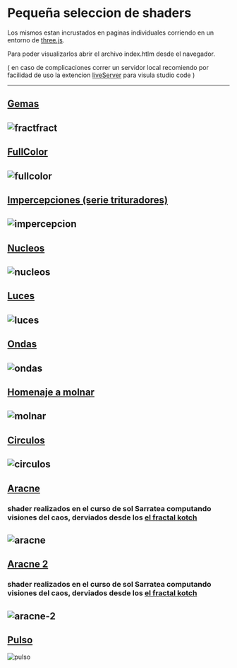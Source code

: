 # Pequeña seleccion de shaders 

Los mismos estan incrustados en paginas individuales corriendo en un entorno de [three.js](https://threejs.org/).

Para poder visualizarlos abrir el archivo index.htlm desde el navegador.

( en caso de complicaciones correr un servidor local recomiendo por facilidad de uso la extencion [liveServer](https://marketplace.visualstudio.com/items?itemName=ritwickdey.LiveServer) para visula studio code )

--------
## [Gemas](https://santitfg.github.io/seleccion-shaders/fractfract/)
![fractfract](https://gitlab.com/stfg.prof/seleccion_shaders/-/raw/main/fractfract/fractfract.jpg)
--------
## [FullColor](https://santitfg.github.io/seleccion-shaders/fullcolor/)
![fullcolor](https://gitlab.com/stfg.prof/seleccion_shaders/-/raw/main/fullcolor/fullcolor.jpg)
--------
## [Impercepciones (serie trituradores)](https://santitfg.github.io/seleccion-shaders/impercepciones/)
![impercepcion](https://gitlab.com/stfg.prof/seleccion_shaders/-/raw/main/impercepcion/impercepcion.jpg)
--------
## [Nucleos](https://santitfg.github.io/seleccion-shaders/nucleos)
![nucleos](https://gitlab.com/stfg.prof/seleccion_shaders/-/raw/main/nucleos/nucleos.jpg)
--------
## [Luces](https://santitfg.github.io/seleccion-shaders/luces)
![luces](https://gitlab.com/stfg.prof/seleccion_shaders/-/raw/main/luces/luces.jpg)
--------
## [Ondas](https://santitfg.github.io/seleccion-shaders/ondas)
![ondas](https://gitlab.com/stfg.prof/seleccion_shaders/-/raw/main/ondas/ondas.jpg)
--------
## [Homenaje a molnar](https://santitfg.github.io/seleccion-shaders/molnar)
![molnar](https://gitlab.com/stfg.prof/seleccion_shaders/-/raw/main/molnar/molnar.jpg)
--------
## [Circulos](https://santitfg.github.io/seleccion-shaders/circulos)
![circulos](https://gitlab.com/stfg.prof/seleccion_shaders/-/raw/main/circulos/circulos.jpg)
--------
## [Aracne](https://santitfg.github.io/seleccion-shaders/aracne)
###  shader realizados en el curso de sol Sarratea computando visiones del caos, derviados desde los [el fractal kotch](https://lashaderwiki.solsarratea.world/cursos/tematicos/computando-visiones-del-caos-en-glsl-por-cceba-media-lab/descripcion-sobre-las-clases/clase-1)
![aracne](https://gitlab.com/stfg.prof/seleccion_shaders/-/raw/main/aracne/aracne.jpg)
--------
## [Aracne 2](https://santitfg.github.io/seleccion-shaders/aractne-2)
###  shader realizados en el curso de sol Sarratea computando visiones del caos, derviados desde los [el fractal kotch](https://lashaderwiki.solsarratea.world/cursos/tematicos/computando-visiones-del-caos-en-glsl-por-cceba-media-lab/descripcion-sobre-las-clases/clase-1)
![aracne-2](https://gitlab.com/stfg.prof/seleccion_shaders/-/raw/main/aracne-2/aracne-2.jpg)
--------
## [Pulso](https://santitfg.github.io/seleccion-shaders/pulso)
![pulso](https://gitlab.com/stfg.prof/seleccion_shaders/-/raw/main/pulso/pulso.jpg)
